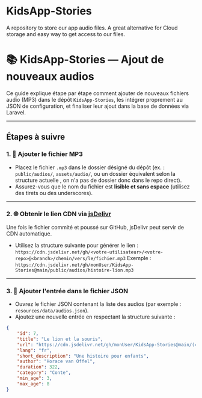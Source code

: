 # KidsApp-Stories
A repository to store our app audio files. A great alternative for Cloud storage and easy way to get access to our files.

# 📚 KidsApp-Stories — Ajout de nouveaux audios

Ce guide explique étape par étape comment ajouter de nouveaux fichiers audio (MP3) dans le dépôt `KidsApp-Stories`, les intégrer proprement au JSON de configuration, et finaliser leur ajout dans la base de données via Laravel.

---

##  Étapes à suivre

### 1. 🎵 Ajouter le fichier MP3

- Placez le fichier `.mp3` dans le dossier désigné du dépôt (ex. : `public/audios/`, `assets/audio/`, ou un dossier équivalent selon la structure actuelle , on n'a pas de  dossier donc dans le repo direct).
- Assurez-vous que le nom du fichier est **lisible et sans espace** (utilisez des tirets ou des underscores).

---

### 2. 🌐 Obtenir le lien CDN via [jsDelivr](https://www.jsdelivr.com/)

Une fois le fichier commité et poussé sur GitHub, jsDelivr peut servir de CDN automatique.

- Utilisez la structure suivante pour générer le lien :
`https://cdn.jsdelivr.net/gh/<votre-utilisateur>/<votre-repo>@<branch>/chemin/vers/le/fichier.mp3`
Exemple :
`https://cdn.jsdelivr.net/gh/monUser/KidsApp-Stories@main/public/audios/histoire-lion.mp3`


---

### 3. 🧠 Ajouter l'entrée dans le fichier JSON

- Ouvrez le fichier JSON contenant la liste des audios (par exemple : `resources/data/audios.json`).
- Ajoutez une nouvelle entrée en respectant la structure suivante :

```json
{
    "id": 7,
    "title": "Le lion et la souris",
    "url": "https://cdn.jsdelivr.net/gh/monUser/KidsApp-Stories@main/(cheminDossier)/histoire-lion.mp3",
    "lang": "fr",
    "short_description": "Une histoire pour enfants",
    "author": "Horace van Offel",
    "duration": 322,
    "category": "Conte",
    "min_age": 3,
    "max_age": 8
}
